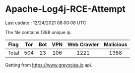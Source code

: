 
# Apache-Log4j-RCE-Attempt

Last update : 12/24/2021 08:00:08 UTC

The file contains 1388 unique ip.

| Flag | Tor | Bot | VPN | Web Crawler | Malicious |
| :-:  | :-: | :-: | :-: | :-:         | :-:       |
| Total| 504  | 23  | 106  | 1221          | 1388        |

Getting from https://www.greynoise.io api.